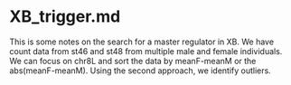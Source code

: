 # XB_trigger.md

This is some notes on the search for a master regulator in XB.  We have count data from st46 and st48 from multiple male and female individuals.  We can focus on chr8L and sort the data by meanF-meanM or the abs(meanF-meanM). Using the second approach, we identify outliers.
